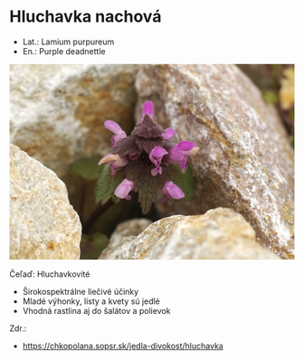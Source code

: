 # Hluchavka nachová
- Lat.: Lamium purpureum
- En.: Purple deadnettle

![Hluchavka nachová](./purple_deadnettle.jpg "Hluchavka nachová")

Čeľaď: Hluchavkovité

- Širokospektrálne liečivé účinky
- Mladé výhonky, listy a kvety sú jedlé
- Vhodná rastlina aj do šalátov a polievok

Zdr.:
- https://chkopolana.sopsr.sk/jedla-divokost/hluchavka